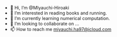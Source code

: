 - 👋 Hi, I’m @MIyauchi-Hiroaki
- 👀 I’m interested in reading books and running.
- 🌱 I’m currently learning numerical computation.
- 💞️ I’m looking to collaborate on ...
- 📫 How to reach me miyauchi.ha97@icloud.com

<!---
MIyauchi-Hiroaki/MIyauchi-Hiroaki is a ✨ special ✨ repository because its `README.md` (this file) appears on your GitHub profile.
You can click the Preview link to take a look at your changes.
--->
